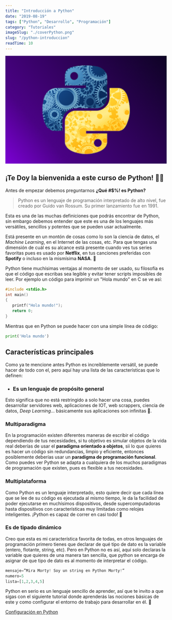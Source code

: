 ```yaml
---
title: "Introducción a Python"
date: "2019-08-19"
tags: ["Python", "Desarrollo", "Programación"]
category: "Tutoriales"
imageSlug: "./coverPython.png"
slug: "/python-introduccion"
readTime: 10
---
```


![Portada](./coverPython.png)

## ¡Te Doy la bienvenida a este curso de Python! 🎉🐍


Antes de empezar debemos preguntarnos **¿Qué  #$%! es Python?**

> Python es un lenguaje de programación interpretado de alto nivel, fue creado por Guido van Rossum.
> Su primer lanzamiento fue en 1991.

Esta es una de las muchas definiciones que podrás encontrar de Python, sin embargo debemos entender que este es una de los lenguajes más versátiles, sencillos y potentes que se pueden usar actualmente. 

Está presente en un montón de cosas como lo son la ciencia de datos, el *Machine Learning*, en el Internet de las cosas, etc. Para que tengas una dimensión de cuál es su alcance está presente cuando ves tus series favoritas pues es usado por **Netflix**, en tus canciones preferidas con **Spotify** o incluso en la mismísima **NASA**. 🚀

Python tiene muchísimas ventajas al momento de ser usado, su filosofía es que el código que escribas sea legible y evitar tener scripts imposibles de leer. Por ejemplo un código para imprimir un "Hola mundo" en C se ve así:

```C
#include <stdio.h>
int main()
{
   printf("Hola mundo!");
   return 0;
}
```

Mientras que en Python se puede hacer con una simple línea de código:

```Python
print('Hola mundo')
```

## Características principales

Como ya te mencione antes Python es increíblemente versátil, se puede hacer de todo con el, pero aquí hay una lista de las características que lo definen:

- ### Es un lenguaje de propósito general 

Esto significa que no está restringido a solo hacer una cosa, puedes desarrollar servidores web, aplicaciones de IOT, web scrappers, ciencia de datos, *Deep Learning*... básicamente sus aplicaciones son infinitas 💚.

### Multiparadigma

En la programación existen diferentes maneras de escribir el código dependiendo de tus necesidades, si tu objetivo es simular objetos de la vida real deberías de usar el **paradigma orientado a objetos**, sii lo que quieres es hacer un código sin redundancias, limpio y eficiente, entonces posiblemente deberías usar un **paradigma de programación funcional**. Como puedes ver Python se adapta a cualquiera de los muchos paradigmas de programación que existen, pues es flexible a tus necesidades.

### Multiplataforma

Como Python es un lenguaje interpretado, esto quiere decir que cada línea que se lee de su código es ejecutada al mismo tiempo, le da la facilidad de poder ejecutarse en muchísimos dispositivos, desde supercomputadoras hasta dispositivos con características muy limitadas como relojes inteligentes. ¡Python es capaz de correr en casi todo! 💪

### Es de tipado dinámico

Creo que esta es mi característica favorita de todas, en otros lenguajes de programación primero tienes que declarar de qué tipo de dato es la variable (entero, flotante, string, etc). Pero en Python no es así, aquí solo declaras la variable que quieres de una manera tan sencilla, que python se encarga de asignar de que tipo de dato es al momento de interpretar el código.

```Python
mensaje=”Mira Morty! Soy un string en Python Morty!”
numero=5
lista=[1,2,3,4,5]
``` 

Python en serio es un lenguaje sencillo de aprender, así que te invito a que sigas con el siguiente tutorial donde aprenderás las nociones básicas de este y como configurar el entorno de trabajo para desarrollar en él. 🙌

[Configuración en Python](https://www.edevars.com/blog/python-configuracion)